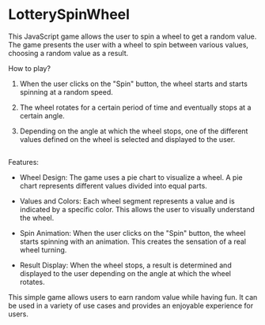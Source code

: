 # LotterySpinWheel

This JavaScript game allows the user to spin a wheel to get a random value. The game presents the user with a wheel to spin between various values, choosing a random value as a result.

How to play?

1. When the user clicks on the "Spin" button, the wheel starts and starts spinning at a random speed.

2. The wheel rotates for a certain period of time and eventually stops at a certain angle.
 
3. Depending on the angle at which the wheel stops, one of the different values defined on the wheel is selected and displayed to the user.

##

Features:

- Wheel Design: The game uses a pie chart to visualize a wheel. A pie chart represents different values divided into equal parts.

- Values and Colors: Each wheel segment represents a value and is indicated by a specific color. This allows the user to visually understand the wheel.

- Spin Animation: When the user clicks on the "Spin" button, the wheel starts spinning with an animation. This creates the sensation of a real wheel turning.

- Result Display: When the wheel stops, a result is determined and displayed to the user depending on the angle at which the wheel rotates.

This simple game allows users to earn random value while having fun. It can be used in a variety of use cases and provides an enjoyable experience for users.
